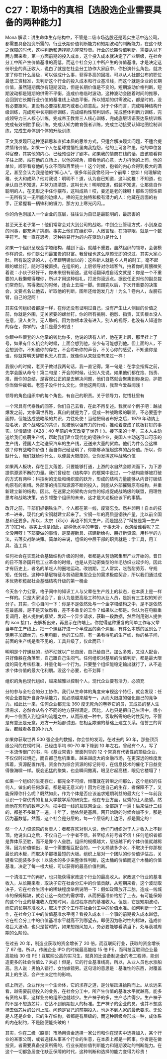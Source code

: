 # C27：职场中的真相【选股选企业需要具备的两种能力】

Mona 解读：讲生命体生存结构中，不管是二级市场选股还是现实生活中选公司，都需要具备投资所需的，行业长期价值判断能力和短期波动的判断能力，在这个缺之保障的时代，这种判断和选择能力非常珍贵。行业的长期价值判断，需要从以下两方面来看，第一方面前期的投入成本，这个投入成本就决定了产业层级，在社会分工中所产生价值基准的高低，而这个社会分工中所产生的价值基准，才是决定这份职业的真正收入，说白了就是在社会分工协作大家庭中，你扮演什么角色，就决定了你在什么层级，可以做成什么事，获得多高的回报。可以从人社部公布的职位最低工资标准，去判断这个行业的投入成本和行业基准线，而这个就是企业的长期价值，虽然短期偶尔有短期波动，但是长期价值是不变的。短期波动价格判断，短期波动都是短期的供需不平衡，造成价格临时波动，这种波动会随着时间的推移，会回到它长期行业价值的基准线上动态平衡，所以短期的供需波动，都是时的，没有必要跟风，更没有必要投机取巧或者心烦意乱。对于个体而言，完成精神结构升级训练，完成短中长期目标训练，完成结构性预判训练，完成整体判断力训练，完成领导力三人核心训练，完成帝王教育三人核心训练，完成底层话语表达系统训练完成有效制胜手段训练，完成认知力教育强者训练，完成主动接受认知地图绘制训练，完成生命体到个体的升级训练

正文我发现已这种逻辑思和直抵本质的思维方式，只适合解决现实问题，不适合提烘情绪价值。如果一个人在星球觉悟社里向我抱怨，他的上可各种愚，他的单位各种官僚，其实他的内心，已经预设好了剧本。如果我的情商在线的话，应该顺看钩子往上爬，站在他的立场上，以他的视角，顺看他的心意，大力抖他的上司，他的单位，顺带看夸他的与众不同和百里挑一！这个时候，抱者的内心会得到极大的满足，甚至会认为我是他的“知心人”。很多年前我曾经问一个前辈：您如！何理解幼稚、长大和成熟？他对我说：明明不！道，认为自已知道，这叫幼稚！不知道，也承认自己不知道，并努力搞清楚，这叫长大！明明知道，假装不知道，让那些自作聪明的人，在无形之中任你摆布，这叫成熟！哎，姜还是老的辣呀！那些习惯性把一无所有又一无所能的边缘人，捧的无比独特和极有潜力的人：他藏在后面的右手，正紧握看一柄锋利的镰刀，那方刃上寒光闪闪。。

你的角色刚加入一个企业的底层，往往认为自已是最聪明的，最房害的

甚至天王老子第一！他们常常会对大到公司的战略，中到企业管理方式，小到身边的同事，都充满了挑剔。事实上他们在组织中，人微言轻，在领导限，就是一个数字符号。我一直在思考，这种挑易行为的内在驱动力是什么！

如果一个组织呈现金字塔结构，越到下面，就越不重要。虽然组织的领导，会装模作样的说，你们是公司最宝贵的财富。我曾经也这么厚颜无即的说过，其实大家心肚。所有说这话的人，心里跟明镜似以的：这些新人就是 6 人月的时工，毫不起眼的螺丝钉，随时可被置换。在组织的，上层领导对你越客气，拍着你的肩膀微笑着说：小伙子好好干，你未来很有前途。这句话翻译成自话文就是：你是一个不重要的人我懒赖得理你，所以才用这种俗礼，打发你滚远点。据说任正对他的副总裁们常奇刻，骂得激动的时候，还会上去端一脚。但踢完以后，下次开重要的决策会，文要点名让他去，听取他的判断，图年还给饱发几方！为么？卷内人，左膀石臂，自己的足阿！

其实任何组织者都是一样，在你还没有证明过自己，没有产生让人侧目的价值之前，你就是外围，无关紧要的螺丝钉。你的所有挑剔、抱恕、指责，其实根本没人在意，没人关注，无人聆听。因为你根本没有进入，别人的视野，也没有人知道你的存在，你掌的，也只是最少的钱！

你眼中些很套的人他掌的钱比你多，他说的话有人听，他在更上层，那里挂上了号，如果有什么机会的时候，上面会想到他，垒少有可能想到他。但上面的人，不会想到你，不知道你的存在，不会聆听你的声音，不关心你的感受，不知道你是谁，你就算明天辞职也无人在意，就像你从来就没有来过一样！

我很小的时候，老买子教过我两句话，我一直记得。第一句是：在学会指挥之前，先学会服从命令！第二句是：开会的时候，让别人先说。如果他们都在抱、指责、推，而你的总结，是客观公正的是去解决问题，他们自然就会聚集到你身边，护把你当做仲裁者。老签子没件什么文化，但他这两句话，我至今爱益闻浅！

领导的角色组织中的每个角色，有自己的职责。关于领导力，觉悟社里有

一个常具有代泰性的回答，你们自己去看，在此不再复述。我就举个例子吧：越战爆发之前，太宗满世界跑，真自的就是为了，促成一种战略级的联盟，不必要签字画押，但能达成战略级的共识，力往处使！当他把局者布好之后，1979 年动纳上投名状，这个战略性的共识，就被他以强有力的行动，推动着变成了铁板钉钉的事实。详情请读《A28：40 年前的今天改变了世界！》。接下来的十年，三本人主动送给我们疫萌生产线，帮助我们建立现代化的钢铁企业，美国人主动送可口可乐的生产线，德国人主动送采汽车的生产线，还送来大量的货款。他们为件么会这样做？你有战略你价值！而自你己经证明了，你能够承担起这样的战价值。所以，你缺什么，我们就给你什么，以便最大限度的，让你发挥这种战略价值

如果两人板块，存在巨大落差，只要能够打通，上游的水自然会顺流而下，为下游提供源源不断的力量。我们曾经在《结构学》的框架中说过，一个结构能够被打破的方式有两种：科技树的无级和绳织度的跃升，形成的结构力量能够从内音打破结构原有的束缚。外部落的挤压和源源不断的投入，则能从外部摧毁原有结构，并重新建立新的结构。因此，在迷雾之的架构方向性的标成促成战略级的联盟，用理性思考和战略决策，去引领整个组织的未来，这才是大老板应该下的事情。

改开之前，千部们抓钢铁生产，个人都在第一线，废寝忘食。然并卵用！自本的技术一进来，现代化的宝钢就建立起来了。宝钢一年的高质量钢铁产量，比以前全国总和还要多。所以，太宗（邓小）再也不抓大生产，而是提品了“科技是第一生产方”的口号。事实上也是如此，那种低水平的辛苦，于事无补，表演给谁看呢？完全没用呀！下部要做的事情，是掌握新具、搭建新给构、朋好新资源，用科学的方法，去落实战略决策。简单的来说，组织的中层干部的职贵就是：学工具，用工具、造工具！

任何社会在实现社会基础结构升级的时候，者都是从劳动密集型产业开始的。音日的日不落帝国开后工业革命的时候，也是从劳动密集型的羊毛纺织业起步的，因此才有历史上，者名的羊吃人的圈地运动。改初期，工人常实，吃苦耐劳芳、守规矩，任劳任。这种中基层特征与劳动密集型企业的需求极度契合，所以我们通过成本优势积榄起社会基础结构升级的第一桶金

今天各个力公室，格子间中的知识工人与父辈在生产线上的状态，在本质上是一样一样的。只是大家误会了，自认为是更高级工种的从业人员，是拥有三主权的知识分子。其实，你心自问一下：你是不是依然处与一个金字塔结构之中，是不是依然在最底层，是不是天依然看，差不多重复的工作？如果以上都是。你认为在电脑重复调用，别人提供的框架，发起一个异步请求，获取一段数据，然后利用别人提供的 ison 接口，去解析出来，再显示在终端上。你觉得这种重复的简单工作与父辈当年在生产线上，把一个螺丝拧进一个半成品的桌个洞里，有件么本质的区别么？饱用子加螺丝刀，你用电脑，他的工位前，有一条看得见的生产线，你的格子间，前面的生产线是看不见的，工具升级了，仅此而已！

明明是个拧螺丝的，动不动就以广长自居，自己给自己，加么多戏，又没人配合，只好像躲在角落里，自己跟自己生闷气。任何组织对基层的价值判断，都是最大限度的简化考核标准，并量化每一个行为。只要整个组织能稳定输出就行了，从不追求个体价值的最大化利朋。没这个必要，也不划算！

组织的角色现代组织，越来越雅以控制个人，现代企业要有活力，必须充

分的参与全社会的分工协作。我们从生命体的角度来审视这个特征，就会发现：任何企业要提升自身存续能力，就必须越来越专一，从而大限度的强化自己的竞争力。如此比一来，任何企业都无法 360 度无死角的卷养它的员，其成员的整人生活需求，必然会从各个不同的地方获得满定。因比，人也只是把自己生活中，很小的一个侧面入到组织的流程之中，从而形成一种中，客取所需的临时性契约。不管是有意还是无意，双方一开始都试图，在相互欺骗的基础上建立关系。信誓三的背后，都藏看各自的小九九

如果你获取世界 500 强企业的数据，你会惊的发现，在过去的 50 年，那些顶页级公司的在榜时间，已经由平均 60-70 年下降到 10 年左右。曾经有个人，写了一本流传很广的书，叫《基业常青》里面列举的 12 个常真有代表性的顶级企业，不仅仅时过境迁，而自都己危机重重。越来越庞大的金融市场，在更深远的维度发挥着，资源配置作用。资金作为综合资源的标记符号，在信息技术的催化下日益变得像海啸一样。既会迅猛的聚集，也会瞬间撒离，眼见它起高楼，眼见它楼塌了！

如果一个组织的生死存亡，都完全不可控，倾覆就在转瞬之间那么，这个组织的任何人，做出的任何承诺，都是毫无意义的！因为它连自己的生存，者保障不了，又能保障你什么呢？既然如此，作为个体是否应该追求短期利益的最大化？一年前我认识一个常优秀的复旦大学数学系的研究生，他在专业方面，优秀的让人绝望。然而他在短短的数年之内，把中国一线的互联网企业，全部跳了一遍！后来估计二线的，都差不多跳了一遍。十年了，他依然是基层。网开始跳的时候会加不少，那是因为基数低。然而，这个社会是分层的，每一个层级的上边沿，都是固定的！

然一个人力资源原的负责人：者都喜欢对别人说，他们门组织对于人才收入上不封顶。他说出口之后，不仅自己一个字者不信，甚至标点符号者不信！任何组织者都是靠体系至胜，而不是靠个人垒胜。组织的规模越大，层级越下的个体价值就越稀薄。因为价值输出，是一个需要相互配合的，一个太桶装多少水，不取决于你那根最长的木板，而取决子那根最短的大板。组织上层对一个团队的你价值评估古，关键看它能装多少水！以装水的多少来整体性判断，这太桶的价值而这个木桶的价值基准，决定了每一根大板，可以获得的最高价值判断。

一个清洁工干的再好，也只能获得家政这个行业的最高收入。家政这个行业的基准收入，从长期来看，取决子它在社会分汇中的价值贡献，从短期来看，这个波动取决子，它在社会生活中的稀缺程度举例说明一下：假如政策放开二胎，造成一线城市的保姆稀缺，就会让这一岗位的需求增，从而把基准价格拾了上去。有可能保姆的这个行业的基准收入在短时间，高过程序员的基准收入。但是，它是短期波动，而它的长期基准收入，取决于这个工作在社会分工中的价值水准。如何判断一个工作，在社会分工中的价值基准水平呢？看投入成本！一个事的前期投入成本越低，它在社会分工中的价值基准水平就高不到哪望去。即便因为临时性的稀缺，造成价格巨大波动，也只是暂时的，如果想跟风加入，务必要能够看清当下，处与衰减周期的么阶段。

在过去 20 年，制造业获取的资金增长了 20 倍，而互联网行业，获取的资金增长了 67 倍。所以，传统企业 IPO 的时候最高能给 15 倍 PE，而科技互联网企业最高能给 30 倍 PE！互联网公高的实习生，就真的比设备制造业的老工程师，能创造更多的社会价值么？未必！但是，它的行业基准线高，所以，从业人员也水涨船高。舌人说：男怕入错行，女怕嫁错男。这句话的意思是：基准性的东西，对覆盖其上的生活，会产生决定性的影响。

综上所述，企业作为一个生命体，它的求存之道，是分层跃进拾阶而上。从长远来看，越需要前期投入的业务，在社会分工中，所产生价值的基准水平就越高，能多有资格从事，这样业务的组织也就越少。生产袜子的多，生产芯片得少。生产袜子的不是不想造芯片，它达不到前期投入的标准。生产袜子的企业的员，也并不想跳槽去做芯片的公司上班。问题是官己的前期投入，也达不到人家的最低要求。无论是人还是企业，它的生存结构，者都是有层级的，而这种层级会形成一种，成体系的内在制约，不是随便能突破的！

其实，你在二级（股票）市场用资金选择一家公司和你在现实中选择加入，某个行业的某家公司，或者选择从事某个行业的生意，在本质上都是一回事。你者是在做投资，者需要真备投资所需的，行业长期价值判断能力和短期波动的判断能力。在这个一切都急居变化缺乏保障的时代，这种判断和选择的能力变得为珍贵！